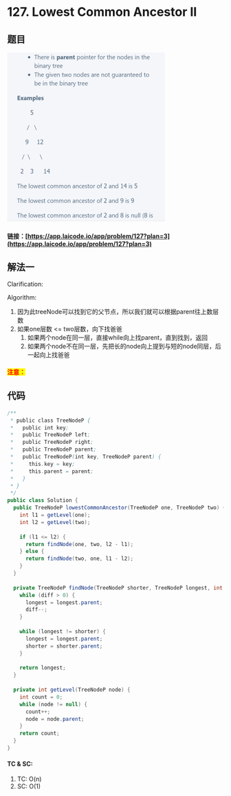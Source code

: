 # 127. Lowest Common Ancestor II

## 题目

![](<../../.gitbook/assets/image (111) (1).png>)

#### 链接：[https://app.laicode.io/app/problem/127?plan=3](https://app.laicode.io/app/problem/127?plan=3)

## 解法一

Clarification:&#x20;

Algorithm:&#x20;

1. 因为此treeNode可以找到它的父节点，所以我们就可以根据parent往上数层数
2. 如果one层数 <= two层数，向下找爸爸
   1. 如果两个node在同一层，直接while向上找parent，直到找到，返回
   2. 如果两个node不在同一层，先把长的node向上提到与短的node同层，后一起向上找爸爸

#### <mark style="color:red;">注意：</mark>

## 代码

```java
/**
 * public class TreeNodeP {
 *   public int key;
 *   public TreeNodeP left;
 *   public TreeNodeP right;
 *   public TreeNodeP parent;
 *   public TreeNodeP(int key, TreeNodeP parent) {
 *     this.key = key;
 *     this.parent = parent;
 *   }
 * }
 */
public class Solution {
  public TreeNodeP lowestCommonAncestor(TreeNodeP one, TreeNodeP two) {
    int l1 = getLevel(one);
    int l2 = getLevel(two);

    if (l1 <= l2) {
      return findNode(one, two, l2 - l1);
    } else {
      return findNode(two, one, l1 - l2);
    }
  }

  private TreeNodeP findNode(TreeNodeP shorter, TreeNodeP longest, int diff) {
    while (diff > 0) {
      longest = longest.parent;
      diff--;
    }

    while (longest != shorter) {
      longest = longest.parent;
      shorter = shorter.parent;
    }

    return longest;
  }

  private int getLevel(TreeNodeP node) {
    int count = 0;
    while (node != null) {
      count++;
      node = node.parent;
    }
    return count;
  }
}
```

#### TC & SC:&#x20;

1. TC: O(n)
2. SC: O(1)
